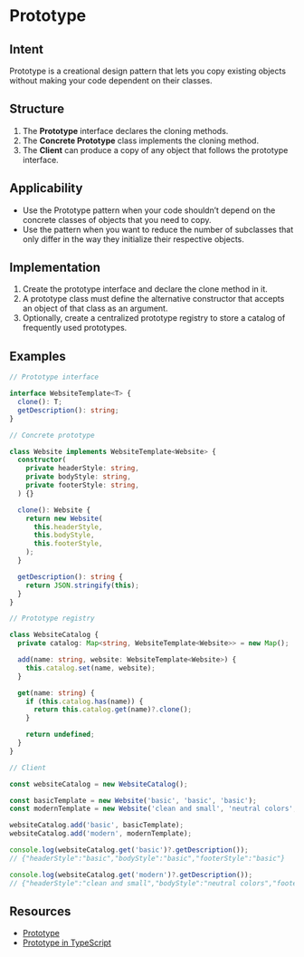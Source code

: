 # Prototype

## Intent

Prototype is a creational design pattern that lets you copy
existing objects without making your code dependent on
their classes.

## Structure

1. The **Prototype** interface declares the cloning methods.
2. The **Concrete Prototype** class implements the cloning method.
3. The **Client** can produce a copy of any object that follows the
prototype interface.

## Applicability

- Use the Prototype pattern when your code shouldn’t depend
on the concrete classes of objects that you need to copy.
- Use the pattern when you want to reduce the number of subclasses
that only differ in the way they initialize their respective
objects.

## Implementation

1. Create the prototype interface and declare the clone method
in it.
2. A prototype class must define the alternative constructor that
accepts an object of that class as an argument.
3. Optionally, create a centralized prototype registry to store a
catalog of frequently used prototypes.

## Examples

```typescript
// Prototype interface

interface WebsiteTemplate<T> {
  clone(): T;
  getDescription(): string;
}

// Concrete prototype

class Website implements WebsiteTemplate<Website> {
  constructor(
    private headerStyle: string,
    private bodyStyle: string,
    private footerStyle: string,
  ) {}

  clone(): Website {
    return new Website(
      this.headerStyle,
      this.bodyStyle,
      this.footerStyle,
    );
  }

  getDescription(): string {
    return JSON.stringify(this);
  }
}

// Prototype registry

class WebsiteCatalog {
  private catalog: Map<string, WebsiteTemplate<Website>> = new Map();

  add(name: string, website: WebsiteTemplate<Website>) {
    this.catalog.set(name, website);
  }

  get(name: string) {
    if (this.catalog.has(name)) {
      return this.catalog.get(name)?.clone();
    }

    return undefined;
  }
}

// Client

const websiteCatalog = new WebsiteCatalog();

const basicTemplate = new Website('basic', 'basic', 'basic');
const modernTemplate = new Website('clean and small', 'neutral colors', 'dark with subscribe button');

websiteCatalog.add('basic', basicTemplate);
websiteCatalog.add('modern', modernTemplate);

console.log(websiteCatalog.get('basic')?.getDescription());
// {"headerStyle":"basic","bodyStyle":"basic","footerStyle":"basic"}

console.log(websiteCatalog.get('modern')?.getDescription());
// {"headerStyle":"clean and small","bodyStyle":"neutral colors","footerStyle":"dark with subscribe button"}
```

## Resources

- [Prototype](https://refactoring.guru/design-patterns/prototype)
- [Prototype in TypeScript](https://www.devmaking.com/learn/design-patterns/prototype-pattern/typescript/)
